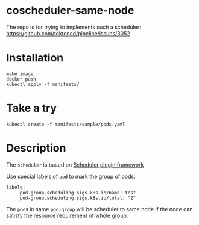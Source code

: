 # coscheduler-same-node
The repo is for trying to implements such a scheduler:
https://github.com/tektoncd/pipeline/issues/3052

# Installation
```
make image
docker push
kubectl apply -f manifests/
```

# Take a try
`kubectl create -f manifests/sample/pods.yaml`

# Description
The `scheduler` is based on [Scheduler plugin framework](https://github.com/kubernetes/enhancements/blob/master/keps/sig-scheduling/20180409-scheduling-framework.md)

Use special labels of `pod` to mark the group of pods.
```
labels:
     pod-group.scheduling.sigs.k8s.io/name: test
     pod-group.scheduling.sigs.k8s.io/total: "2"
```

The `pod`s in same `pod-group` will be scheduler to same node if the node can satisfy the resource requirement of whole group.
